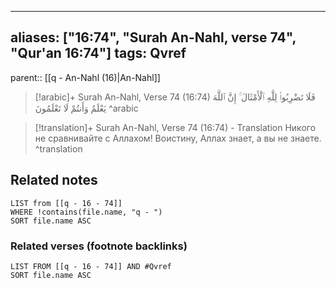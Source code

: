 
---
aliases: ["16:74", "Surah An-Nahl, verse 74", "Qur'an 16:74"]
tags: Qvref
---

parent:: [[q - An-Nahl (16)|An-Nahl]]

> [!arabic]+ Surah An-Nahl, Verse 74 (16:74)
> <span class="quran-arabic">فَلَا تَضْرِبُوا۟ لِلَّهِ ٱلْأَمْثَالَ ۚ إِنَّ ٱللَّهَ يَعْلَمُ وَأَنتُمْ لَا تَعْلَمُونَ</span>
^arabic

> [!translation]+ Surah An-Nahl, Verse 74 (16:74) - Translation
> Никого не сравнивайте с Аллахом! Воистину, Аллах знает, а вы не знаете.
^translation



## Related notes
```dataview
LIST from [[q - 16 - 74]]
WHERE !contains(file.name, "q - ")
SORT file.name ASC
```

### Related verses (footnote backlinks)
```dataview
LIST FROM [[q - 16 - 74]] AND #Qvref
SORT file.name ASC
```

